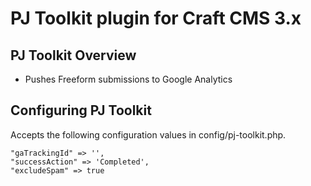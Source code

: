 # PJ Toolkit plugin for Craft CMS 3.x

## PJ Toolkit Overview

- Pushes Freeform submissions to Google Analytics

## Configuring PJ Toolkit
Accepts the following configuration values in config/pj-toolkit.php.

```
"gaTrackingId" => '',
"successAction" => 'Completed',
"excludeSpam" => true
```
